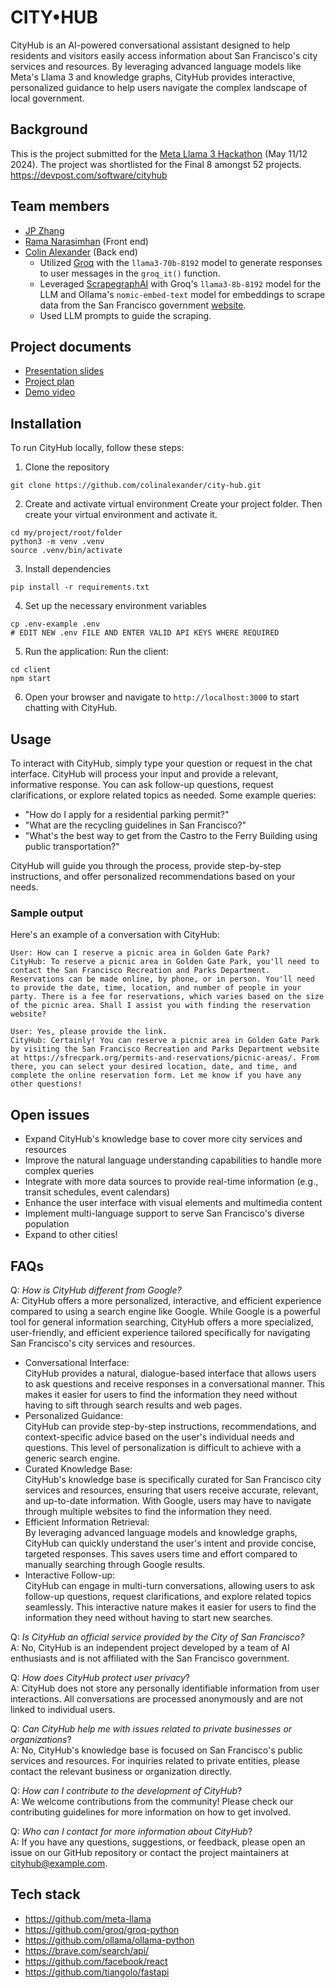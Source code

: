 # CITY&#8226;HUB

CityHub is an AI-powered conversational assistant designed to help residents and visitors easily access information about San Francisco's city services and resources. By leveraging advanced language models like Meta's Llama 3 and knowledge graphs, CityHub provides interactive, personalized guidance to help users navigate the complex landscape of local government.

## Background

This is the project submitted for the [Meta Llama 3 Hackathon](https://metallama3.devpost.com/) (May 11/12 2024).  The project was shortlisted for the Final 8 amongst 52 projects.
https://devpost.com/software/cityhub

## Team members

- [JP Zhang](https://github.com/jpzhangvincent)
- [Rama Narasimhan](https://github.com/Rama4) (Front end)
- [Colin Alexander](https://github.com/colinalexander) (Back end)
  - Utilized [Groq](https://wow.groq.com/why-groq/) with the `llama3-70b-8192` model to generate responses to user messages in the `groq_it()` function.
  - Leveraged [ScrapegraphAI](https://github.com/VinciGit00/Scrapegraph-ai) with Groq's `llama3-8b-8192` model for the LLM and Ollama's `nomic-embed-text` model for embeddings to scrape data from the San Francisco government [website](https://www.sf.gov/). 
  - Used LLM prompts to guide the scraping.

## Project documents

- [Presentation slides](https://docs.google.com/presentation/d/19K0d0pSgpOjFar9P9ySab2wHj8nlm7HHAY9KsvACke0/edit#slide=id.g27113729c33_0_57)
- [Project plan](https://docs.google.com/document/d/17ufgJSBhHJsN_bcrvRLMrHKD5v6RGgRLk7vG0Gkhkv0/edit?pli=1)
- [Demo video](https://www.youtube.com/watch?v=_roTeEO92es)

## Installation

To run CityHub locally, follow these steps:

1. Clone the repository
```
git clone https://github.com/colinalexander/city-hub.git
```

2. Create and activate virtual environment
Create your project folder. Then create your virtual environment and activate it.

```
cd my/project/root/folder
python3 -m venv .venv
source .venv/bin/activate
```

3. Install dependencies
```
pip install -r requirements.txt
```

4. Set up the necessary environment variables
```
cp .env-example .env
# EDIT NEW .env FILE AND ENTER VALID API KEYS WHERE REQUIRED
```

5. Run the application:
Run the client:
```
cd client
npm start
```

6. Open your browser and navigate to `http://localhost:3000` to start chatting with CityHub.

## Usage

To interact with CityHub, simply type your question or request in the chat interface. CityHub will process your input and provide a relevant, informative response. You can ask follow-up questions, request clarifications, or explore related topics as needed.
Some example queries:

- "How do I apply for a residential parking permit?"
- "What are the recycling guidelines in San Francisco?"
- "What's the best way to get from the Castro to the Ferry Building using public transportation?"

CityHub will guide you through the process, provide step-by-step instructions, and offer personalized recommendations based on your needs.

### Sample output

Here's an example of a conversation with CityHub:
```
User: How can I reserve a picnic area in Golden Gate Park?
CityHub: To reserve a picnic area in Golden Gate Park, you'll need to contact the San Francisco Recreation and Parks Department. Reservations can be made online, by phone, or in person. You'll need to provide the date, time, location, and number of people in your party. There is a fee for reservations, which varies based on the size of the picnic area. Shall I assist you with finding the reservation website?

User: Yes, please provide the link.
CityHub: Certainly! You can reserve a picnic area in Golden Gate Park by visiting the San Francisco Recreation and Parks Department website at https://sfrecpark.org/permits-and-reservations/picnic-areas/. From there, you can select your desired location, date, and time, and complete the online reservation form. Let me know if you have any other questions!
```

## Open issues

- Expand CityHub's knowledge base to cover more city services and resources
- Improve the natural language understanding capabilities to handle more complex queries
- Integrate with more data sources to provide real-time information (e.g., transit schedules, event calendars)
- Enhance the user interface with visual elements and multimedia content
- Implement multi-language support to serve San Francisco's diverse population
- Expand to other cities!

## FAQs

Q: _How is CityHub different from Google?_\
A:  CityHub offers a more personalized, interactive, and efficient experience compared to using a search engine like Google. While Google is a powerful tool for general information searching, CityHub offers a more specialized, user-friendly, and efficient experience tailored specifically for navigating San Francisco's city services and resources.
- Conversational Interface: \
  CityHub provides a natural, dialogue-based interface that allows users to ask questions and receive responses in a conversational manner. This makes it easier for users to find the information they need without having to sift through search results and web pages.
- Personalized Guidance: \
  CityHub can provide step-by-step instructions, recommendations, and context-specific advice based on the user's individual needs and questions. This level of personalization is difficult to achieve with a generic search engine.
- Curated Knowledge Base: \
  CityHub's knowledge base is specifically curated for San Francisco city services and resources, ensuring that users receive accurate, relevant, and up-to-date information. With Google, users may have to navigate through multiple websites to find the information they need.
- Efficient Information Retrieval: \
  By leveraging advanced language models and knowledge graphs, CityHub can quickly understand the user's intent and provide concise, targeted responses. This saves users time and effort compared to manually searching through Google results.
- Interactive Follow-up: \
  CityHub can engage in multi-turn conversations, allowing users to ask follow-up questions, request clarifications, and explore related topics seamlessly. This interactive nature makes it easier for users to find the information they need without having to start new searches.
  
Q: _Is CityHub an official service provided by the City of San Francisco?_\
A: No, CityHub is an independent project developed by a team of AI enthusiasts and is not affiliated with the San Francisco government.

Q: _How does CityHub protect user privacy_?\
A: CityHub does not store any personally identifiable information from user interactions. All conversations are processed anonymously and are not linked to individual users.

Q: _Can CityHub help me with issues related to private businesses or organizations_?\
A: No, CityHub's knowledge base is focused on San Francisco's public services and resources. For inquiries related to private entities, please contact the relevant business or organization directly.

Q: _How can I contribute to the development of CityHub_?\
A: We welcome contributions from the community! Please check our contributing guidelines for more information on how to get involved.

Q: _Who can I contact for more information about CityHub_?\
A: If you have any questions, suggestions, or feedback, please open an issue on our GitHub repository or contact the project maintainers at cityhub@example.com.

## Tech stack

- https://github.com/meta-llama
- https://github.com/groq/groq-python
- https://github.com/ollama/ollama-python
- https://brave.com/search/api/
- https://github.com/facebook/react
- https://github.com/tiangolo/fastapi

